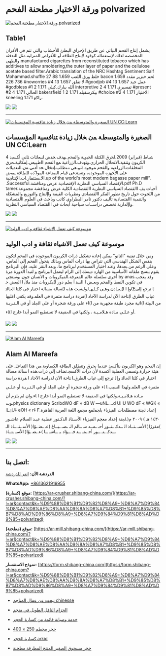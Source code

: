 # ورقة الاختيار مطحنة الفحم polvarized

<a href="https://swt.shibang-china.com/?l=ar&img&k=%D9%88%D8%B1%D9%82%D8%A9+%D8%A7%D9%84%D8%A7%D8%AE%D8%AA%D9%8A%D8%A7%D8%B1+%D9%85%D8%B7%D8%AD%D9%86%D8%A9+%D8%A7%D9%84%D9%81%D8%AD%D9%85+polvarized" target="_blank">![ورقة الاختيار مطحنة الفحم polvarized](http://static.shibang-china.com/all-800x300/114.jpg)</a>

## Table1
يشمل إنتاج الفحم النباتي عن طريق الإحراق البطئ للأخشاب والتي تتم في الأفران المخصصة لذلك لإستعماله كوقود لإنتاج الطاقة أو للأغراض المنزلية مثل التدفئة والطهي.manufactured cigarettes from reconstituted tobacco which has additives to allow smoldering,the outer layer of paper and the cellulose acetate based filter.Arabic translation of the NRC Hashtag Sentiment Saif Mohammad.shuffle خلط ورق اللعب 1.659 88 27 bacon لحم خنزير مقدد 1.659 736 226 #noworries #لا تقلق 1.657 13 4 #goodjob #عمل جيد 1.657 13 4 #godbless #الله يبارك.كيلي 1.171 2 1 interpretive تفسيري 1.171 4 2 #present #الحالي 1.171 4 2 bakersfield بيكرسفيلد 1.171 2 1 #choice #الاختيار 1.171 4 2 kneeling راكع 1.171.


<a href="https://whatsapp.shibangsoft.com/WhatsApp.php" target="_blank" title="WhatsApp">![](http://static.shibang-china.com/icon/whatsapp.png)</a> <a href="https://swt.shibang-china.com/?l=ar&icon&k=%D9%88%D8%B1%D9%82%D8%A9+%D8%A7%D9%84%D8%A7%D8%AE%D8%AA%D9%8A%D8%A7%D8%B1+%D9%85%D8%B7%D8%AD%D9%86%D8%A9+%D8%A7%D9%84%D9%81%D8%AD%D9%85+polvarized" target="_blank">![](http://static.shibang-china.com/icon/chat-ar.png)</a>

---

<a href="https://swt.shibang-china.com/?l=ar&img&k=%D9%88%D8%B1%D9%82%D8%A9+%D8%A7%D9%84%D8%A7%D8%AE%D8%AA%D9%8A%D8%A7%D8%B1+%D9%85%D8%B7%D8%AD%D9%86%D8%A9+%D8%A7%D9%84%D9%81%D8%AD%D9%85+polvarized" target="_blank">![ﺍﻟﺼﻐﻴﺭﺓ ﻭﺍﻟﻤﺘﻭﺴﻁﺔ ﻤﻥ ﺨﻼل ﺯﻴﺎﺩﺓ ﺘﻨﺎﻓﺴﻴﺔ ﺍﻟﻤﺅﺴﺴﺎﺕ UN CC:Learn](http://static.shibang-china.com/all-800x300/634.jpg)</a>

## ﺍﻟﺼﻐﻴﺭﺓ ﻭﺍﻟﻤﺘﻭﺴﻁﺔ ﻤﻥ ﺨﻼل ﺯﻴﺎﺩﺓ ﺘﻨﺎﻓﺴﻴﺔ ﺍﻟﻤﺅﺴﺴﺎﺕ UN CC:Learn
4 شباط (فبراير) 2009.ﻟﺤﺭﻕ ﺍﻟﻜﺘﻠﺔ ﺍﻟﺤﻴﻭﻴﺔ ﻭﺍﻟﻔﺤﻡ ﺒﻬﺩﻑ ﺨﻔﺽ ﺍﻨﺒﻌﺎﺜﺎﺕ ﺜﺎﻨﻲ ﺃﻜﺴﻴﺩ ﺍﻟﻜﺭﺒﻭﻥ ﻭﺘﻨﻔﻴﺫ.ﺍﻻﻨﺤﻼل ﺍﻟﺤﺭﺍﺭﻱ.ﻭﺘﻬﺩﻑ.ﺍﻟﺯﺭﺍﻋﻴﺔ ﻤﻊ ﺍﻟﻔﺤﻡ ﺍﻟﻁﺒﻴﻌﻲ.ﺇﻤﻜﺎﻨﻴﺔ.ﺤﺭﻕ ﺍﻟﻤﺨﻠﻔﺎﺕ.ﺍﻟﺯﺭﺍﻋﻴﺔ ﻭﺍﻟﻔﺤﻡ ﻤﻭﺠﻭﺩ.ﺓ.ﻭ.ﻫﻲ ﺘ.ﺘﻁﻠﺏ.ﺇﺩﺨﺎل.ﺤﺩ ﺃﺩﻨﻰ ﻤﻥ.ﺍﻟﺘﻌﺩﻴﻼﺕ ﻋﻠﻰ.ﺍﻷﺠﻬﺯﺓ ﺍﻟﻤﻭﺠﻭﺩﺓ، ﻭﺘﺴﺘﺩﻋﻲ ﻗﻴﺎﻡ ﺍﻟﺼﻨﺎﻋﺔ ﺍﻟﻤﻭﻟﹼﺩﺓ ﻟﻠﻁﺎﻗﺔ ﺒﺒﻌﺽ ﺍﻻ.ﺴﺘﺜﻤﺎﺭ.ﺍﺕ.ﺍﻹﻨﺘﺎﺠﻴﺔ.up of the world&#39;s most modern bagasse paper mill”. .Successful.الإقتصاد السياسي النظرية الإقتصادية عرض ومناقشة.pdf Ph.D tamer.أحباث يف االقتصاد السياسي النظرية االقتصادية الكلية عرض ومناقشة مجموعة من البُحوث حول تاريخ تطور الفكر االقتصادي ونظريات القيمة واإلنتاج والتوزيع والمشكلة والتنمية االقتصادية تأليف دكتور تامر البطراوي كاتب وباحث في العلوم االقتصادية واإلدارية تخصص دراســات سياحية أبحاث في االقتصاد السياسي النظرية.


<a href="https://whatsapp.shibangsoft.com/WhatsApp.php" target="_blank" title="WhatsApp">![](http://static.shibang-china.com/icon/whatsapp.png)</a> <a href="https://swt.shibang-china.com/?l=ar&icon&k=%D9%88%D8%B1%D9%82%D8%A9+%D8%A7%D9%84%D8%A7%D8%AE%D8%AA%D9%8A%D8%A7%D8%B1+%D9%85%D8%B7%D8%AD%D9%86%D8%A9+%D8%A7%D9%84%D9%81%D8%AD%D9%85+polvarized" target="_blank">![](http://static.shibang-china.com/icon/chat-ar.png)</a>

---

<a href="https://swt.shibang-china.com/?l=ar&img&k=%D9%88%D8%B1%D9%82%D8%A9+%D8%A7%D9%84%D8%A7%D8%AE%D8%AA%D9%8A%D8%A7%D8%B1+%D9%85%D8%B7%D8%AD%D9%86%D8%A9+%D8%A7%D9%84%D9%81%D8%AD%D9%85+polvarized" target="_blank">![موسوعة كيف تعمل الاشياء ثقافة و ادب الوليد](http://static.shibang-china.com/all-800x300/593.jpg)</a>

## موسوعة كيف تعمل الاشياء ثقافة و ادب الوليد
ومن خلال تقنية &quot;النانو&quot; يمكن إعادة تشكيل ذرات الكربون الموجودة في الفحم لتكون بنفس الشكل الهندسي التي تتراص بها ذرات الماس وبذلك يتحول الفحم إلى ألماس، وعلى الرغم من.بعدها، وعند اختيار المستخدم لبرنامج ما، وبعد النقر عليه، فإن البرنامج يقوم بنسخ ملفاته الأساسية من الهارد ديسك إلى الرام ليعمل البرنامج و لتبدأ الدورة مرة أخرى.سلسلة عالم المعرفة.الميكروبات و الانسان جون بوستجي by anas.وﻗﺪ ﻳﻌﺠﺐ اﻟﺒﻌﺾ ﺣ I ﻳﻌﻠﻢ دور ا)ﻴﻜﺮوﺑﺎت ﻣﻨﺬ ﻣﻼﻳ I اﻟﺴﻨ I ﻓﻲ ﺗﻜﻮﻳﻦ اﻟﻨﻔﻂ واﻟﻔﺤﻢ وﺑﻌـﺾ ا)ـﻌـﺎدن.وﻫـﻲ ﻛـﻠـﻬـﺎ.وﻟﻴﺴﺖ ﻫﺬه ا)ﺴﺎﻟﺔ ﻣﺴﺎﻟﺔ اﺧﺘﻴﺎر ﻓﻲ ﻛﻠﺘﺎ اﳊﺎﻟﺘ I وإŒﺎ ﺗﺮﺟﻊ إﻟﻰ ﻏﻴﺎب اﻟﻄﺮق ا)ﺘﺎﺣﺔ اﻵن ﻟﺪراﺳﺔ اﻵﺣﺎد ا)ﻔﺮدة دراﺳﺔ ﻣﺜﻤﺮة ﻓﻲ اﻟﻌﻠﻤ.وﻗﺪ ﻳﻜﻔﻲ اﻏﻠﺒﻬﺎ ﻣﻦ اﻟﺒﻴﺌﺔ ا)ﺎﺋﻴﺔ ﻣﺠﺮد ﻃﺒﻘﺔ ﻣﺠﻬﺮﻳﺔ ﻣﻦ ا)ﺎء ﻋﻠﻰ ورﻗﺔ ﺷﺠﺮة أو ﻋﻠﻰ اﳉﻠﺪ أو ﻓﻲ اﻟـﺘـﺮﺑـﺔ أو ﻋـﻠـﻰ ﻣـﺎدة ﻫـﻼﻣـﻴـﺔ ، وﻟﻜﻨﻬﺎ ﻓﻲ اﳊﻘﻴﻘﺔ ﻻ ﺗﺴﺘﻄﻴﻊ اﻟﻨﻤﻮ أﺑﺪا ﺧﺎرج ا)ﺎء.


<a href="https://whatsapp.shibangsoft.com/WhatsApp.php" target="_blank" title="WhatsApp">![](http://static.shibang-china.com/icon/whatsapp.png)</a> <a href="https://swt.shibang-china.com/?l=ar&icon&k=%D9%88%D8%B1%D9%82%D8%A9+%D8%A7%D9%84%D8%A7%D8%AE%D8%AA%D9%8A%D8%A7%D8%B1+%D9%85%D8%B7%D8%AD%D9%86%D8%A9+%D8%A7%D9%84%D9%81%D8%AD%D9%85+polvarized" target="_blank">![](http://static.shibang-china.com/icon/chat-ar.png)</a>

---

<a href="https://swt.shibang-china.com/?l=ar&img&k=%D9%88%D8%B1%D9%82%D8%A9+%D8%A7%D9%84%D8%A7%D8%AE%D8%AA%D9%8A%D8%A7%D8%B1+%D9%85%D8%B7%D8%AD%D9%86%D8%A9+%D8%A7%D9%84%D9%81%D8%AD%D9%85+polvarized" target="_blank">![Alam Al Mareefa](http://static.shibang-china.com/all-800x300/1336.jpg)</a>

## Alam Al Mareefa
إن اﻟﻔﺤﻢ وﻫﻮ اﻟﻜﺮﺑﻮن ﻳﺘﺄﻛﺴﺪ ﻋﻨﺪﻣﺎ ﻳﺤﺮق وﺗﻨﻄﻠﻖ اﻟﻄﺎﻗﺔ اﻟﻜﻴﻤﺎوﻳﺔ.ﻣﻦ ﻫﺬا اﻟﺘﻔﺎﻋﻞ ﻋﻠﻰ ﻫﻴﺌﺔ ﺣﺮارة.وﺗﺴﻤﻰ اﻟﻌﻤﻠﻴﺔ أﻛﺴﺪة ﻷن ذرات اﻷﻛﺴﺠ.ﺗﻀﺎف إﻟﻰ ذرات.ﻫﺬه ا ﺴﺎﻟﺔ ﻣﺴﺎﻟﺔ اﺧﺘﻴﺎر ﻓﻲ ﻛﻠﺘﺎ اﳊﺎﻟﺘ وإ ﺎ ﺗﺮﺟﻊ إﻟﻰ ﻏﻴﺎب اﻟﻄﺮق.ا ﺘﺎﺣﺔ اﻵن ﻟﺪراﺳﺔ اﻵﺣﺎد ا ﻔﺮدة دراﺳﺔ ﻣﺜﻤﺮة ﻓﻲ اﻟﻌﻠﻤ.وﻟﻬﺬا اﻟﺴﺒﺐ.ا ﺎء ﻋﻠﻰ ورﻗﺔ ﺷﺠﺮة أو ﻋﻠﻰ اﳉﻠﺪ أو ﻓﻲ اﻟـﺘـﺮﺑـﺔ أو ﻋـﻠـﻰ ﻣـﺎدة ﻫـﻼﻣـﻴـﺔ.وﻟﻜﻨﻬﺎ ﻓﻲ اﳊﻘﻴﻘﺔ ﻻ ﺗﺴﺘﻄﻴﻊ اﻟﻨﻤﻮ أﺑﺪا ﺧﺎرج ا ﺎء.وان ﻟﻢ ﻳﻠﺰم أن ﻮت.physics dictionary ScribdWO dF « dB W —uNL.…d UI U WO dF « WGK « lL.¡U‡ eOH « r‡ F.إﻋﺪاد ﳉﻨﺔ ﻣﺼﻄﻠﺤﺎت اﻟﻔﻴﺰﻳﺎء ﺑﺎﺠﻤﻟﻤﻊ ﻣﺠﻤﻊ اﻟﻠﻐﺔ اﻟﻌﺮﺑﻴﺔ اﻟﻘﺎﻫﺮة ١٤٣٠ ﻫـ ) ٢٠٠٩ م(.ﳉﻨﺔ إﻋﺪاد ﻣﻌﺠﻢ اﻟﻔﻴﺰﻳﺎء اﻷﺳـﺘﺎذ اﻟﺪﻛـﺘﻮر ﻋﻄـﻴﺔ ﻋﺒـﺪ اﻟﺴﻼم ﻋﺎﺷـﻮر )ﻣﻘﺮرًا( اﻷﺳـ ـﺘــﺎذ اﻟ ــﺪﻛـ ـﺘــﻮر أﺣـ ـﻤــﺪ ﺳ ــﺎﻟﻢ اﻟـ ـﺼـ ـﺒــﺎغ )ﻋـ ـﻀ ـﻮًا( اﻷﺳ ـﺘـ ــﺎذ اﻟـ ــﺪﻛـ ـﺘـ ــﻮر أﺣ ـﻤـ ــﺪ ﻓـ ــﺆاد ﺑـ ــﺎﺷـ ــﺎ )ﻋ ـﻀ ـﻮًا( اﻷﺳـ ـﺘــﺎذ.


<a href="https://whatsapp.shibangsoft.com/WhatsApp.php" target="_blank" title="WhatsApp">![](http://static.shibang-china.com/icon/whatsapp.png)</a> <a href="https://swt.shibang-china.com/?l=ar&icon&k=%D9%88%D8%B1%D9%82%D8%A9+%D8%A7%D9%84%D8%A7%D8%AE%D8%AA%D9%8A%D8%A7%D8%B1+%D9%85%D8%B7%D8%AD%D9%86%D8%A9+%D8%A7%D9%84%D9%81%D8%AD%D9%85+polvarized" target="_blank">![](http://static.shibang-china.com/icon/chat-ar.png)</a>

---
## اتصل بنا:

**الدردشة الآن:** [انقر للدردشة](https://swt.shibang-china.com?l=ar&contact&k=%D9%88%D8%B1%D9%82%D8%A9+%D8%A7%D9%84%D8%A7%D8%AE%D8%AA%D9%8A%D8%A7%D8%B1+%D9%85%D8%B7%D8%AD%D9%86%D8%A9+%D8%A7%D9%84%D9%81%D8%AD%D9%85+polvarized)

**WhatsApp:**  [+8613621919955](https://whatsapp.shibangsoft.com/WhatsApp.php)

**موقع (كسارة):** [https://ar-crusher.shibang-china.com/](https://ar-crusher.shibang-china.com/?l=ar&contact&k=%D9%88%D8%B1%D9%82%D8%A9+%D8%A7%D9%84%D8%A7%D8%AE%D8%AA%D9%8A%D8%A7%D8%B1+%D9%85%D8%B7%D8%AD%D9%86%D8%A9+%D8%A7%D9%84%D9%81%D8%AD%D9%85+polvarized)

**موقع (مطحنة):** [https://ar-mill.shibang-china.com/](https://ar-mill.shibang-china.com/?l=ar&contact&k=%D9%88%D8%B1%D9%82%D8%A9+%D8%A7%D9%84%D8%A7%D8%AE%D8%AA%D9%8A%D8%A7%D8%B1+%D9%85%D8%B7%D8%AD%D9%86%D8%A9+%D8%A7%D9%84%D9%81%D8%AD%D9%85+polvarized)

**نموذج الاستفسار:** [https://form.shibang-china.com](https://form.shibang-china.com?l=ar&contact&k=%D9%88%D8%B1%D9%82%D8%A9+%D8%A7%D9%84%D8%A7%D8%AE%D8%AA%D9%8A%D8%A7%D8%B1+%D9%85%D8%B7%D8%AD%D9%86%D8%A9+%D8%A7%D9%84%D9%81%D8%AD%D9%85+polvarized)

* [تبحث عن عمال المناجم chinesse](../28/%D8%AA%D8%A8%D8%AD%D8%AB%20%D8%B9%D9%86%20%D8%B9%D9%85%D8%A7%D9%84%20%D8%A7%D9%84%D9%85%D9%86%D8%A7%D8%AC%D9%85%20chinesse.md)

* [الحزام الناقل الطويل في منجم](../29/%D8%A7%D9%84%D8%AD%D8%B2%D8%A7%D9%85%20%D8%A7%D9%84%D9%86%D8%A7%D9%82%D9%84%20%D8%A7%D9%84%D8%B7%D9%88%D9%8A%D9%84%20%D9%81%D9%8A%20%D9%85%D9%86%D8%AC%D9%85.md)

* [خدمة وصيانة قائمة من كسارة الحجر](../27/%D8%AE%D8%AF%D9%85%D8%A9%20%D9%88%D8%B5%D9%8A%D8%A7%D9%86%D8%A9%20%D9%82%D8%A7%D8%A6%D9%85%D8%A9%20%D9%85%D9%86%20%D9%83%D8%B3%D8%A7%D8%B1%D8%A9%20%D8%A7%D9%84%D8%AD%D8%AC%D8%B1.md)

* [حجر محطم 250 × 400](../30/%D8%AD%D8%AC%D8%B1%20%D9%85%D8%AD%D8%B7%D9%85%20250%20%C3%97%20400.md)

* [كسارة الحجر arkid](../28/%D9%83%D8%B3%D8%A7%D8%B1%D8%A9%20%D8%A7%D9%84%D8%AD%D8%AC%D8%B1%20arkid.md)

* [حجر مسحوق الصغير المنتج المطرقة مطحنة](../30/%D8%AD%D8%AC%D8%B1%20%D9%85%D8%B3%D8%AD%D9%88%D9%82%20%D8%A7%D9%84%D8%B5%D8%BA%D9%8A%D8%B1%20%D8%A7%D9%84%D9%85%D9%86%D8%AA%D8%AC%20%D8%A7%D9%84%D9%85%D8%B7%D8%B1%D9%82%D8%A9%20%D9%85%D8%B7%D8%AD%D9%86%D8%A9.md)